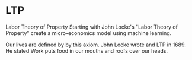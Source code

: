 # LTP
Labor Theory of Property
Starting with John Locke's "Labor Theory of Property" create a micro-economics model using machine learning. 

Our lives are defined by by this axiom. John Locke wrote and LTP in 1689. He stated Work puts food in our mouths and roofs over our heads.   
